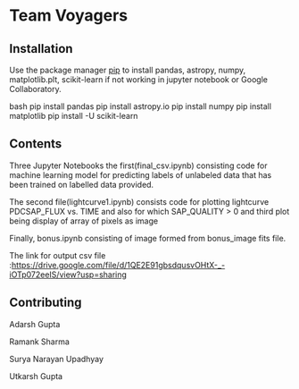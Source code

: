 # Team Voyagers


## Installation

Use the package manager [pip](https://pip.pypa.io/en/stable/) to install pandas, astropy, numpy, matplotlib.plt, scikit-learn if not working in jupyter notebook or Google Collaboratory.

bash
pip install pandas
pip install astropy.io
pip install numpy
pip install matplotlib
pip install -U scikit-learn


## Contents

Three Jupyter Notebooks the first(final_csv.ipynb) consisting code for machine learning model for predicting labels of unlabeled data that has been trained on labelled data provided.

The second file(lightcurve1.ipynb) consists code for plotting lightcurve PDCSAP_FLUX vs. TIME and also for which SAP_QUALITY > 0 and third plot being display of array of pixels as image

Finally, bonus.ipynb consisting of image formed from bonus_image fits file. 

The link for output csv file :https://drive.google.com/file/d/1QE2E91gbsdqusvOHtX-_-iOTp072eeIS/view?usp=sharing

## Contributing

Adarsh Gupta

Ramank Sharma

Surya Narayan Upadhyay

Utkarsh Gupta




